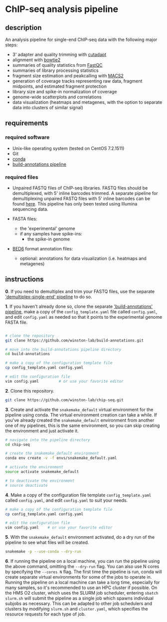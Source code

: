 
# ChIP-seq analysis pipeline

## description

An analysis pipeline for single-end ChIP-seq data with the following major steps:

- 3' adapter and quality trimming with [cutadapt](http://cutadapt.readthedocs.io/en/stable/guide.html)
- alignment with [bowtie2](http://bowtie-bio.sourceforge.net/index.shtml)
- summaries of quality statistics from [FastQC](https://www.bioinformatics.babraham.ac.uk/projects/fastqc/)
- summaries of library processing statistics
- fragment size estimation and peakcalling with [MACS2](https://github.com/taoliu/MACS)
- generation of coverage tracks representing raw data, fragment midpoints, and estimated fragment protection
- library size and spike-in normalization of coverage
- genome-wide scatterplots and correlations
- data visualization (heatmaps and metagenes, with the option to separate data into clusters of similar signal)

## requirements

### required software

- Unix-like operating system (tested on CentOS 7.2.1511)
- Git
- [conda](https://conda.io/docs/user-guide/install/index.html)
- [build-annotations pipeline](https://github.com/winston-lab/build-annotations)

### required files

- Unpaired FASTQ files of ChIP-seq libraries. FASTQ files should be demultiplexed, with 5' inline barcodes trimmed. A separate pipeline for demultiplexing unpaired FASTQ files with 5' inline barcodes can be found [here](https://github.com/winston-lab/demultiplex-single-end). This pipeline has only been tested using Illumina sequencing data.

- FASTA files:
    - the 'experimental' genome
    - if any samples have spike-ins:
        - the spike-in genome

- [BED6](https://genome.ucsc.edu/FAQ/FAQformat.html#format1) format annotation files:
    - optional: annotations for data visualization (i.e. heatmaps and metagenes)

## instructions

**0**. If you need to demultiplex and trim your FASTQ files, use the separate ['demultiplex-single-end' pipeline](https://github.com/winston-lab/demultiplex-single-end) to do so.

**1**. If you haven't already done so, clone the separate ['build-annotations' pipeline](https://github.com/winston-lab/build-annotations), make a copy of the `config_template.yaml` file called `config.yaml`, and edit `config.yaml` as needed so that it points to the experimental genome FASTA file.

```bash

# clone the repository
git clone https://github.com/winston-lab/build-annotations.git

# move into the build-annotations pipeline directory
cd build-annotations

# make a copy of the configuration template file
cp config_template.yaml config.yaml

# edit the configuration file
vim config.yaml         # or use your favorite editor
```

**2**. Clone this repository.

```bash
git clone https://github.com/winston-lab/chip-seq.git
```

**3**. Create and activate the `snakemake_default` virtual environment for the pipeline using conda. The virtual environment creation can take a while. If you've already created the `snakemake_default` environment from another one of my pipelines, this is the same environment, so you can skip creating the environment and just activate it.

```bash
# navigate into the pipeline directory
cd chip-seq

# create the snakemake_default environment
conda env create -v -f envs/snakemake_default.yaml

# activate the environment
source activate snakemake_default

# to deactivate the environment
# source deactivate
```

**4**. Make a copy of the configuration file template `config_template.yaml` called `config.yaml`, and edit `config.yaml` to suit your needs.

```bash
# make a copy of the configuration template file
cp config_template.yaml config.yaml

# edit the configuration file
vim config.yaml    # or use your favorite editor
```

**5**. With the `snakemake_default` environment activated, do a dry run of the pipeline to see what files will be created.

```bash
snakemake -p --use-conda --dry-run
```

**6**. If running the pipeline on a local machine, you can run the pipeline using the above command, omitting the `--dry-run` flag. You can also use N cores by specifying the `--cores N` flag. The first time the pipeline is run, conda will create separate virtual environments for some of the jobs to operate in. Running the pipeline on a local machine can take a long time, especially for many samples, so it's recommended to use an HPC cluster if possible. On the HMS O2 cluster, which uses the SLURM job scheduler, entering `sbatch slurm.sh` will submit the pipeline as a single job which spawns individual subjobs as necessary. This can be adapted to other job schedulers and clusters by modifying `slurm.sh` and `cluster.yaml`, which specifies the resource requests for each type of job.


